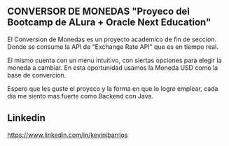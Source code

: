 ## CONVERSOR DE MONEDAS "Proyeco del Bootcamp de ALura + Oracle Next Education"

El Conversion de Monedas es un proyecto academico de fin de seccion. Donde se consume la API de "Exchange Rate API" que es en tiempo real.

El mismo cuenta con un menu intuitivo, con siertas opciones para elegir la moneda a cambiar. 
En esta oportunidad usamos la Moneda USD como la base de convercion. 

Espero que les guste el proyeco y la forma en que lo logre emplear, cada dia me siento mas fuerte como Backend con Java. 


## Linkedin
https://www.linkedin.com/in/kevinjbarrios
